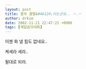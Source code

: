 ```yaml
---
layout: post
title: 결국 결렬&#46124;다는군요.. ㅡ.ㅡ
author: drkim
date: 2002-11-21 22:47:21 +0900
tags: [깨달음의대화]
---
```

이젠 화 낼 힘도 없네요..
  

  
케세라 세라..
  
될대로 되라.